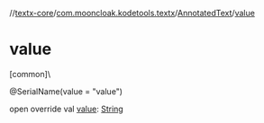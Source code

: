 //[textx-core](../../../index.md)/[com.mooncloak.kodetools.textx](../index.md)/[AnnotatedText](index.md)/[value](value.md)

# value

[common]\

@SerialName(value = &quot;value&quot;)

open override val [value](value.md): [String](https://kotlinlang.org/api/latest/jvm/stdlib/kotlin/-string/index.html)
